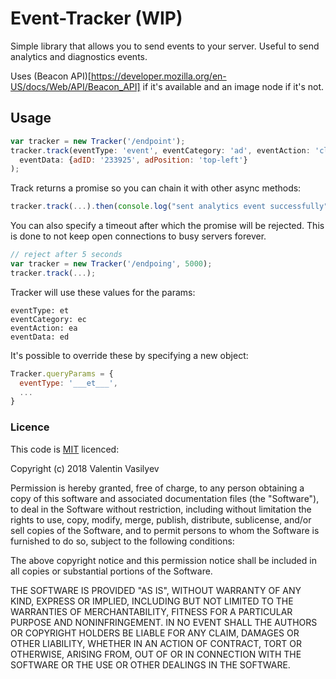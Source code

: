 # Event-Tracker (WIP)

Simple library that allows you to send events to your server. Useful to send analytics and diagnostics events.

Uses (Beacon API)[https://developer.mozilla.org/en-US/docs/Web/API/Beacon_API] if it's available 
and an image node if it's not.

## Usage

```js
var tracker = new Tracker('/endpoint');
tracker.track(eventType: 'event', eventCategory: 'ad', eventAction: 'click', 
  eventData: {adID: '233925', adPosition: 'top-left'}
);
```

Track returns a promise so you can chain it with other async methods:

```js
tracker.track(...).then(console.log("sent analytics event successfully"));
```

You can also specify a timeout after which the promise will be rejected.
This is done to not keep open connections to busy servers forever.

```js
// reject after 5 seconds
var tracker = new Tracker('/endpoing', 5000); 
tracker.track(...);
```

Tracker will use these values for the params:

```
eventType: et
eventCategory: ec
eventAction: ea
eventData: ed
```

It's possible to override these by specifying a new object:

```js
Tracker.queryParams = {
  eventType: '___et___',
  ...
}
```
### Licence

This code is [MIT][mit] licenced:

Copyright (c) 2018 Valentin Vasilyev

Permission is hereby granted, free of charge, to any person obtaining a copy of this software and associated documentation files (the "Software"), to deal in the Software without restriction, including without limitation the rights to use, copy, modify, merge, publish, distribute, sublicense, and/or sell copies of the Software, and to permit persons to whom the Software is furnished to do so, subject to the following conditions:

The above copyright notice and this permission notice shall be included in all copies or substantial portions of the Software.

THE SOFTWARE IS PROVIDED "AS IS", WITHOUT WARRANTY OF ANY KIND, EXPRESS OR IMPLIED, INCLUDING BUT NOT LIMITED TO THE WARRANTIES OF MERCHANTABILITY, FITNESS FOR A PARTICULAR PURPOSE AND NONINFRINGEMENT. IN NO EVENT SHALL THE AUTHORS OR COPYRIGHT HOLDERS BE LIABLE FOR ANY CLAIM, DAMAGES OR OTHER LIABILITY, WHETHER IN AN ACTION OF CONTRACT, TORT OR OTHERWISE, ARISING FROM, OUT OF OR IN CONNECTION WITH THE SOFTWARE OR THE USE OR OTHER DEALINGS IN THE SOFTWARE.

[mit]: http://www.opensource.org/licenses/mit-license.php
